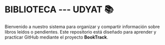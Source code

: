 # BIBLIOTECA --- UDYAT 📚
Bienvenido a nuestro sistema para organizar y compartir información sobre libros leídos o pendientes. 
Este repositorio está diseñado para aprender y practicar GitHub mediante el proyecto **BookTrack**.
